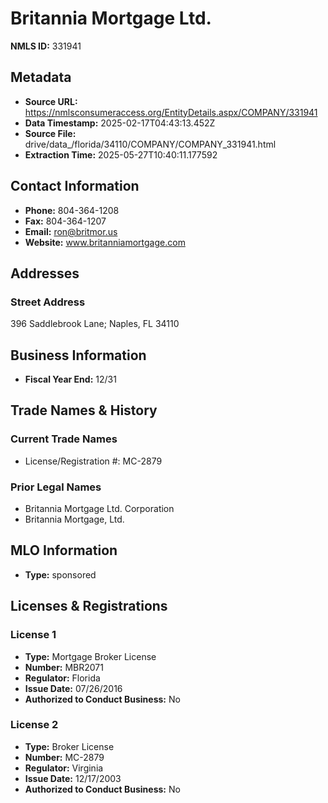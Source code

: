 # Britannia Mortgage Ltd.

**NMLS ID:** 331941

## Metadata
- **Source URL:** https://nmlsconsumeraccess.org/EntityDetails.aspx/COMPANY/331941
- **Data Timestamp:** 2025-02-17T04:43:13.452Z
- **Source File:** drive/data_/florida/34110/COMPANY/COMPANY_331941.html
- **Extraction Time:** 2025-05-27T10:40:11.177592

## Contact Information
- **Phone:** 804-364-1208
- **Fax:** 804-364-1207
- **Email:** ron@britmor.us
- **Website:** www.britanniamortgage.com

## Addresses
### Street Address
396 Saddlebrook Lane; Naples, FL 34110

## Business Information
- **Fiscal Year End:** 12/31

## Trade Names & History
### Current Trade Names
- License/Registration #: MC-2879

### Prior Legal Names
- Britannia Mortgage Ltd. Corporation
- Britannia Mortgage, Ltd.

## MLO Information
- **Type:** sponsored

## Licenses & Registrations

### License 1
- **Type:** Mortgage Broker License
- **Number:** MBR2071
- **Regulator:** Florida
- **Issue Date:** 07/26/2016
- **Authorized to Conduct Business:** No

### License 2
- **Type:** Broker License
- **Number:** MC-2879
- **Regulator:** Virginia
- **Issue Date:** 12/17/2003
- **Authorized to Conduct Business:** No
